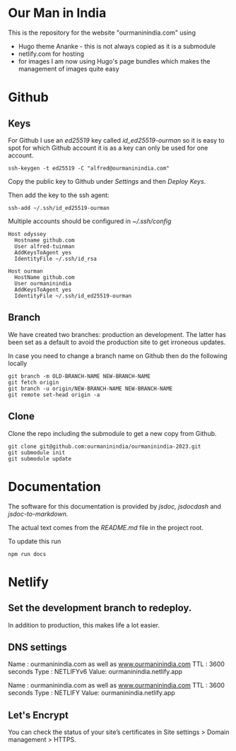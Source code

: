 # Our Man in India

This is the repository for the website "ourmaninindia.com" using 

* Hugo theme Ananke - this is not always copied as it is a submodule 
* netlify.com for hosting
* for images I am now using Hugo's page bundles which makes the management of images quite easy


# Github

## Keys
For Github I use an *ed25519* key called *id_ed25519-ourman* so it is easy to spot for which Github account it is as a key can only be used for one account.

```
ssh-keygen -t ed25519 -C "alfred@ourmaninindia.com"
```
Copy the public key to Github under *Settings* and then *Deploy Keys*.

Then add the key to the ssh agent:

```
ssh-add ~/.ssh/id_ed25519-ourman
```

Multiple accounts should be configured in *\~/.ssh/config*

```
Host odyssey
  Hostname github.com
  User alfred-tuinman
  AddKeysToAgent yes
  IdentityFile ~/.ssh/id_rsa

Host ourman
  HostName github.com
  User ourmaninindia
  AddKeysToAgent yes
  IdentityFile ~/.ssh/id_ed25519-ourman
```

## Branch
We have created two branches: production an development. The latter has been set as a default to avoid the production site to get irroneous updates.

In case you need to change a branch name on Github then do the following locally

```
git branch -m OLD-BRANCH-NAME NEW-BRANCH-NAME
git fetch origin
git branch -u origin/NEW-BRANCH-NAME NEW-BRANCH-NAME
git remote set-head origin -a
```



## Clone
Clone the repo including the submodule to get a new copy from Github.

```
git clone git@github.com:ourmaninindia/ourmaninindia-2023.git
git submodule init
git submodule update
```

# Documentation
The software for this documentation is provided by *jsdoc, jsdocdash* and *jsdoc-to-markdown.*

The actual text comes from the *README.md* file in the project root.

To update this run

```
npm run docs
```

# Netlify

## Set the development branch to redeploy.
In addition to production, this makes life a lot easier.

## DNS settings

Name : ourmaninindia.com as well as www.ourmaninindia.com
TTL  : 3600 seconds
Type : NETLIFYv6
Value: ourmaninindia.netlify.app

Name : ourmaninindia.com as well as www.ourmaninindia.com
TTL  : 3600 seconds
Type : NETLIFY
Value: ourmaninindia.netlify.app


## Let's Encrypt

You can check the status of your site’s certificates in Site settings > Domain management > HTTPS.


